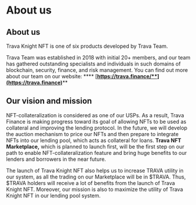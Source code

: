# About us

## About us

Trava Knight NFT is one of six products developed by Trava Team.

Trava Team was established in 2018 with initial 20+ members, and our team has gathered outstanding specialists and individuals in such domains of blockchain, security, finance, and risk management. You can find out more about our team on our website: **** [**https://trava.finance/**](https://trava.finance)****

## **Our vision and mission**

NFT-collateralization is considered as one of our USPs. As a result, Trava Finance is making progress toward its goal of allowing NFTs to be used as collateral and improving the lending protocol. In the future, we will develop the auction mechanism to price our NFTs and then prepare to integrate NFTs into our lending pool, which acts as collateral for loans. **Trava NFT Marketplace,** which is planned to launch first, will be the first step on our path to enable NFT-collateralization feature and bring huge benefits to our lenders and borrowers in the near future.

The launch of Trava Knight NFT also helps us to increase TRAVA utility in our system, as all the trading on our Marketplace will be in $TRAVA. Thus, $TRAVA holders will receive a lot of benefits from the launch of Trava Knight NFT. Moreover, our mission is also to maximize the utility of Trava Knight NFT in our lending pool system.

